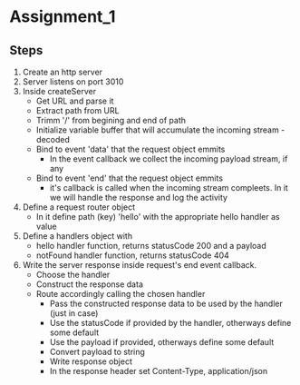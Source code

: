 # Assignment_1

## Steps
1. Create an http server
1. Server listens on port 3010
1. Inside createServer 
    - Get URL and parse it
    - Extract path from URL
    - Trimm '/' from begining and end of path
    - Initialize variable buffer that will accumulate the incoming stream - decoded
    - Bind to  event 'data' that the request object emmits
        - In the event callback we collect the incoming payload stream, if any
    - Bind to  event 'end' that the request object emmits
        - it's callback is called when the incoming stream compleets. In it we will handle the response and log the activity
1. Define a request router object
    - In it define path (key) 'hello' with the appropriate hello handler as value
1. Define a handlers object with
    - hello handler function, returns statusCode 200 and a payload
    - notFound handler function, returns statusCode 404
1. Write the server response inside request's end event callback. 
    - Choose the handler 
    - Construct the response data
    - Route accordingly calling the chosen handler
        - Pass the constructed response data to be used by the handler (just in case)
        - Use the statusCode if provided by the handler, otherways define some default
        - Use the payload if provided, otherways define some default
        - Convert payload to string
        - Write response object
        - In the response header set Content-Type, application/json